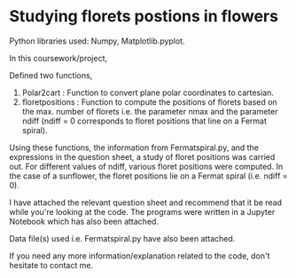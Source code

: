 # Studying florets postions in flowers

Python libraries used: Numpy, Matplotlib.pyplot.

In this coursework/project,

Defined two functions,

1) Polar2cart : Function to convert plane polar coordinates to cartesian.
2) floretpositions : Function to compute the positions of florets based on the max. number of florets i.e. the parameter nmax and the parameter ndiff (ndiff = 0 corresponds
to floret positions that line on a Fermat spiral).

Using these functions, the information from Fermatspiral.py, and the expressions in the question sheet, a study of floret positions was carried out. For different values of ndiff, various floret positions were computed. In the case of a sunflower, the floret positions lie on a Fermat spiral (i.e. ndiff = 0).

I have attached the relevant question sheet and recommend that it be read while you're looking at the code. The programs were written in a Jupyter Notebook which has also been attached.

Data file(s) used i.e. Fermatspiral.py have also been attached.

If you need any more information/explanation related to the code, don't hesitate to contact me.
